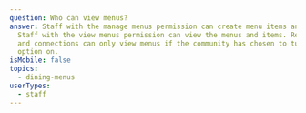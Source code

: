 ```yaml
---
question: Who can view menus?
answer: Staff with the manage menus permission can create menu items and meals.
  Staff with the view menus permission can view the menus and items. Residents
  and connections can only view menus if the community has chosen to turn this
  option on.
isMobile: false
topics:
  - dining-menus
userTypes:
  - staff
---
```

